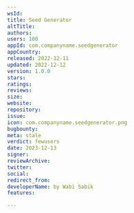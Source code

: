 ```yaml
---
wsId: 
title: Seed Generator
altTitle: 
authors: 
users: 100
appId: com.companyname.seedgenerator
appCountry: 
released: 2022-12-11
updated: 2022-12-12
version: 1.0.0
stars: 
ratings: 
reviews: 
size: 
website: 
repository: 
issue: 
icon: com.companyname.seedgenerator.png
bugbounty: 
meta: stale
verdict: fewusers
date: 2023-12-13
signer: 
reviewArchive: 
twitter: 
social: 
redirect_from: 
developerName: by Wabi Sabik
features: 

---
```


